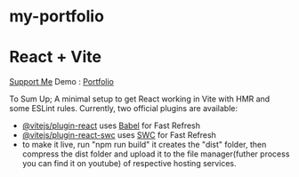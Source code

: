 ﻿# my-portfolio
# React + Vite

[Support Me](https://buymeacoffee.com/ftcfocfw06)
Demo : [Portfolio](https://sonikrish.com)


 
To Sum Up;
A minimal setup to get React working in Vite with HMR and some ESLint rules.
Currently, two official plugins are available:

- [@vitejs/plugin-react](https://github.com/vitejs/vite-plugin-react/blob/main/packages/plugin-react/README.md) uses [Babel](https://babeljs.io/) for Fast Refresh
- [@vitejs/plugin-react-swc](https://github.com/vitejs/vite-plugin-react-swc) uses [SWC](https://swc.rs/) for Fast Refresh
- to make it live, run "npm run build" it creates the "dist" folder, then compress the dist folder and upload it to the file manager(futher process you can find it on youtube) of respective hosting services.
